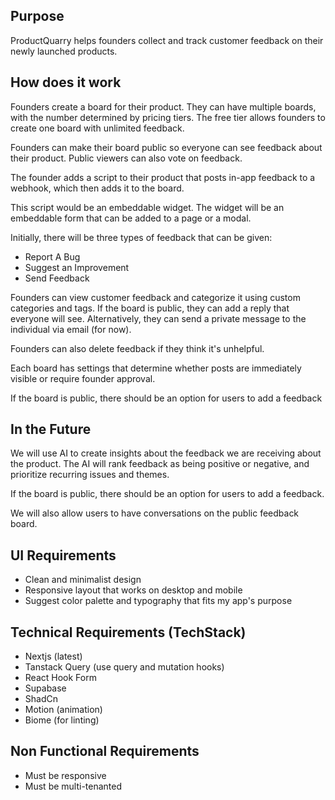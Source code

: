 ## Purpose

ProductQuarry helps founders collect and track customer feedback on their newly launched products.

## How does it work

Founders create a board for their product. They can have multiple boards, with the number determined by pricing tiers. The free tier allows founders to create one board with unlimited feedback. 

Founders can make their board public so everyone can see feedback about their product. Public viewers can also vote on feedback.

The founder adds a script to their product that posts in-app feedback to a webhook, which then adds it to the board.   

This script would be an embeddable widget.  The widget will be an embeddable form that can be added to a page or a modal. 

Initially, there will be three types of feedback that can be given: 

- Report A Bug
- Suggest an Improvement
- Send Feedback

Founders can view customer feedback and categorize it using custom categories and tags. If the board is public, they can add a reply that everyone will see. Alternatively, they can send a private message to the individual via email (for now).

Founders can also delete feedback if they think it's unhelpful. 

Each board has settings that determine whether posts are immediately visible or require founder approval.

If the board is public, there should be an option for users to add a feedback

## In the Future

We will use AI to create insights about the feedback we are receiving about the product.  The AI will rank feedback as being positive or negative, and prioritize recurring issues and themes.

If the board is public, there should be an option for users to add a feedback. 

We will also allow users to have conversations on the public feedback board.  

## UI Requirements

- Clean and minimalist design
- Responsive layout that works on desktop and mobile
- Suggest color palette and typography that fits my app's purpose

## Technical Requirements (TechStack)

- Nextjs (latest)
- Tanstack Query (use query and mutation hooks)
- React Hook Form
- Supabase
- ShadCn
- Motion  (animation)
- Biome (for linting)

## Non Functional Requirements

- Must be responsive
- Must be multi-tenanted